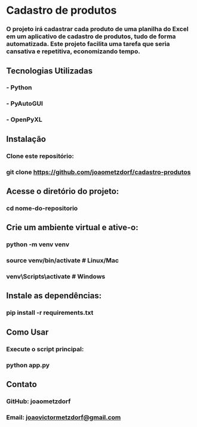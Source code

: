 # Cadastro de produtos

### O projeto irá cadastrar cada produto de uma planilha do Excel em um aplicativo de cadastro de produtos, tudo de forma automatizada. Este projeto facilita uma tarefa que seria cansativa e repetitiva, economizando tempo.

## Tecnologias Utilizadas

### - Python

### - PyAutoGUI

### - OpenPyXL

## Instalação

### Clone este repositório:

### git clone https://github.com/joaometzdorf/cadastro-produtos

## Acesse o diretório do projeto:

### cd nome-do-repositorio

## Crie um ambiente virtual e ative-o:

### python -m venv venv

### source venv/bin/activate # Linux/Mac

### venv\Scripts\activate # Windows

## Instale as dependências:

### pip install -r requirements.txt

## Como Usar

### Execute o script principal:

### python app.py

## Contato

### GitHub: joaometzdorf

### Email: joaovictormetzdorf@gmail.com

